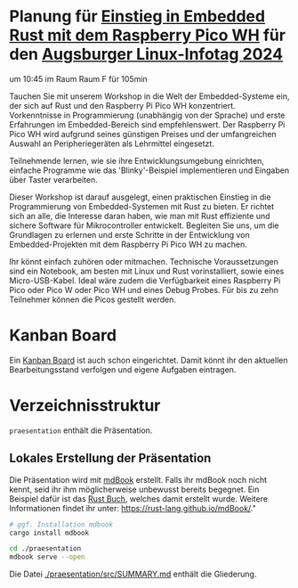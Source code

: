 # Planung für [Einstieg in Embedded Rust mit dem Raspberry Pico WH](https://www.luga.de/static/LIT-2024/talks/einstieg_in_embedded_rust_mit_dem_raspberry_pico_wh/) für den [Augsburger Linux-Infotag 2024](https://www.luga.de/static/LIT-2024)

um 10:45 im Raum  Raum F für 105min

Tauchen Sie mit unserem Workshop in die Welt der Embedded-Systeme ein, der sich auf Rust und den Raspberry Pi Pico WH konzentriert. Vorkenntnisse in Programmierung (unabhängig von der Sprache) und erste Erfahrungen im Embedded-Bereich sind empfehlenswert. Der Raspberry Pi Pico WH wird aufgrund seines günstigen Preises und der umfangreichen Auswahl an Peripheriegeräten als Lehrmittel eingesetzt.

Teilnehmende lernen, wie sie ihre Entwicklungsumgebung einrichten, einfache Programme wie das 'Blinky'-Beispiel implementieren und Eingaben über Taster verarbeiten.

Dieser Workshop ist darauf ausgelegt, einen praktischen Einstieg in die Programmierung von Embedded-Systemen mit Rust zu bieten. Er richtet sich an alle, die Interesse daran haben, wie man mit Rust effiziente und sichere Software für Mikrocontroller entwickelt. Begleiten Sie uns, um die Grundlagen zu erlernen und erste Schritte in der Entwicklung von Embedded-Projekten mit dem Raspberry Pi Pico WH zu machen.

Ihr könnt einfach zuhören oder mitmachen. Technische Voraussetzungen sind ein Notebook, am besten mit Linux und Rust vorinstalliert, sowie eines Micro-USB-Kabel. Ideal wäre zudem die Verfügbarkeit eines Raspberry Pi Pico oder Pico W oder Pico WH und eines Debug Probes. Für bis zu zehn Teilnehmer können die Picos gestellt werden.

# Kanban Board

Ein [Kanban Board](https://github.com/orgs/rust-augsburg/projects/1/views/1) ist auch schon eingerichtet. Damit könnt ihr den aktuellen Bearbeitungsstand verfolgen und eigene Aufgaben eintragen.


# Verzeichnisstruktur

`praesentation` enthält die Präsentation.

## Lokales Erstellung der Präsentation

Die Präsentation wird mit [mdBook](https://rust-lang.github.io/mdBook/) erstellt. Falls ihr mdBook noch nicht kennt, seid ihr ihm möglicherweise unbewusst bereits begegnet. Ein Beispiel dafür ist das [Rust Buch](https://doc.rust-lang.org/stable/book/), welches damit erstellt wurde. Weitere Informationen findet ihr unter: <https://rust-lang.github.io/mdBook/>."


```sh
# ggf. Installation mdbook
cargo install mdbook

cd ./praesentation
mdbook serve --open
```

Die Datei [./praesentation/src/SUMMARY.md](./praesentation/src/SUMMARY.md) enthält die Gliederung.
